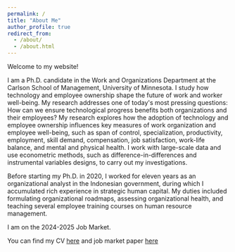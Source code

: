 ```yaml
---
permalink: /
title: "About Me"
author_profile: true
redirect_from: 
  - /about/
  - /about.html
---
```


Welcome to my website!

I am a Ph.D. candidate in the Work and Organizations Department at the Carlson School of Management, University of Minnesota. I study how technology and employee ownership shape the future of work and worker well-being. My research addresses one of today's most pressing questions: How can we ensure technological progress benefits both organizations and their employees? My research explores how the adoption of technology and employee ownership influences key measures of work organization and employee well-being, such as span of control, specialization, productivity, employment, skill demand, compensation, job satisfaction, work-life balance, and mental and physical health. I work with large-scale data and use econometric methods, such as difference-in-differences and instrumental variables designs, to carry out my investigations.

Before starting my Ph.D. in 2020, I worked for eleven years as an organizational analyst in the Indonesian government, during which I accumulated rich experience in strategic human capital. My duties included formulating organizational roadmaps, assessing organizational health, and teaching several employee training courses on human resource management.

I am on the 2024-2025 Job Market. 

You can find my CV [here](files/CV.pdf) and job market paper [here](files/Robots_and_Work_December_2024.pdf)
